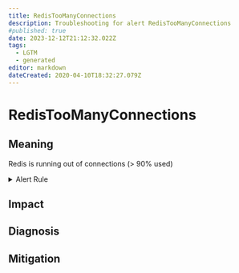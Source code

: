 ```yaml
---
title: RedisTooManyConnections
description: Troubleshooting for alert RedisTooManyConnections
#published: true
date: 2023-12-12T21:12:32.022Z
tags: 
  - LGTM
  - generated
editor: markdown
dateCreated: 2020-04-10T18:32:27.079Z
---
```


# RedisTooManyConnections

## Meaning
[//]: # "Short paragraph that explains what the alert means"
Redis is running out of connections (> 90% used)

<details>
  <summary>Alert Rule</summary>

{{% rule "redis/oliver006-redis-exporter.yml" "RedisTooManyConnections" %}}

{{% comment %}}

```yaml
alert: RedisTooManyConnections
expr: redis_connected_clients / redis_config_maxclients * 100 > 90
for: 2m
labels:
    severity: warning
annotations:
    summary: Redis too many connections (instance {{ $labels.instance }})
    description: |-
        Redis is running out of connections (> 90% used)
          VALUE = {{ $value }}
          LABELS = {{ $labels }}
    runbook: https://github.com/srerun/prometheus-alerts/blob/main/content/runbooks/oliver006-redis-exporter/RedisTooManyConnections.md

```

{{% /comment %}}

</details>


## Impact
[//]: # "What could / will happen if the alert is not addressed"



## Diagnosis
[//]: # "Steps to take to identify the cause of the problem"



## Mitigation
[//]: # "The steps necessary to resolve the alert"
